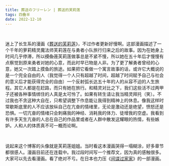 ```yaml
---
title: 葬送のフリーレン | 葬送的芙莉莲
tags: 四叠半
date: 2022-12-10
---
```


<br/>

迷上了长生系的漫画《[葬送的芙莉莲](https://zh.wikipedia.org/zh-cn/%E8%91%AC%E9%80%81%E7%9A%84%E8%8A%99%E8%8E%89%E8%93%AE)》，不过作者更新好慢啊。这部漫画描述了一个千年的萝莉精灵魔法师芙莉莲在与勇者小队旅行归来之后的故事。因为在她身上时间几乎停滞，所以~~摸鱼莲~~芙莉莲做事总是不紧不慢，所以她在五十年后才慢慢有点察觉到原来勇者对她的心意，而此时早已物是人非。为了更了解勇者曾经的心意，她又一次踏上摸鱼的旅途。如果把它看做一个寓言故事的话，或许它大概说的是一个完全自由的人（我觉得一个人只有超越了时间，超越了时间赋予自己与社会的意义后才能获得完全的自由）一个反射弧长达五十年的人的从容不迫的人生旅程。其它人都是在赶路，而只有她在旅行。和精灵对比之下，我们这些活不过两甲子还被各种事情绑住的人真是太可怜了。如果有转生请让我当精灵拜托（笑）。不过我也不贪这种大自在，只希望调整下作息能让我得到精神上的休息。像我这样时常歇斯底里的人不应该放纵自己在亢奋的情绪里，无论是激动还是绝望，愤怒还是恐惧。一切亢奋的情绪只会刺痛我的神经、消耗我的体力、徒增我的空虚。我看到有许多天生亢奋的人总在自己的作品里或者在人群中散发这耀眼的热情，有些嫉妒。人和人的体质真不可一概而论啊。

<br/>

说起来这个博客的头像就是芙莉莲姐姐。当时看这本漫画哭得一塌糊涂，好多章节都很感人。漫画目前还在连载中。我过段时间写一个推荐文，因为真的感触很多。大家可以先去看漫画。看了绝对不亏。在日本也力压《[间谍过家家](https://movie.douban.com/subject/35258427/)》的一部漫画。